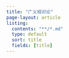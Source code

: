 ```yaml
---
title: "广义相对论"
page-layout: article
listing:
  contents: "**/*.md"
  type: default
  sort: title
  fields: [title]
---
```

